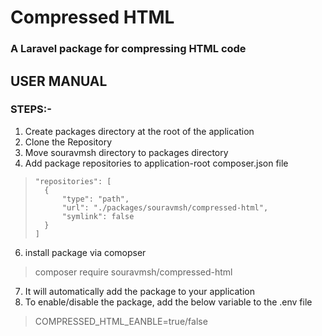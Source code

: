 # Compressed HTML
### A Laravel package for compressing HTML code

## USER MANUAL 
### STEPS:- 
1. Create packages directory at the root of the application 
2. Clone the Repository
3. Move souravmsh directory to packages directory
4. Add package repositories to application-root composer.json file
>     "repositories": [ 
>     	{
>     		"type": "path",
>     		"url": "./packages/souravmsh/compressed-html",
>     		"symlink": false
>     	} 
>     ]
6. install package via comopser
> composer require souravmsh/compressed-html
7. It will automatically add the package to your application
8. To enable/disable the package, add the below variable to the .env file
> COMPRESSED_HTML_EANBLE=true/false